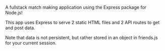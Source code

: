 A fullstack match making application using the Express package for Node.js!

This app uses Express to serve 2 static HTML files and 2 API routes to get and post data.

Note that data is not persistent, but rather stored in an object in friends.js for your current session.